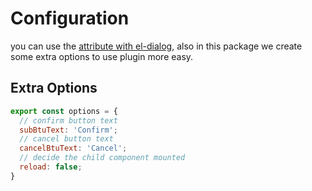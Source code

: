 # Configuration

you can use the [attribute with el-dialog](https://element-plus.org/en-US/component/dialog.html#attributes-1), also in this package we create some extra options to use plugin more easy.

## Extra Options
```js
export const options = {
  // confirm button text
  subBtuText: 'Confirm';
  // cancel button text
  cancelBtuText: 'Cancel';
  // decide the child component mounted
  reload: false;
}
```
